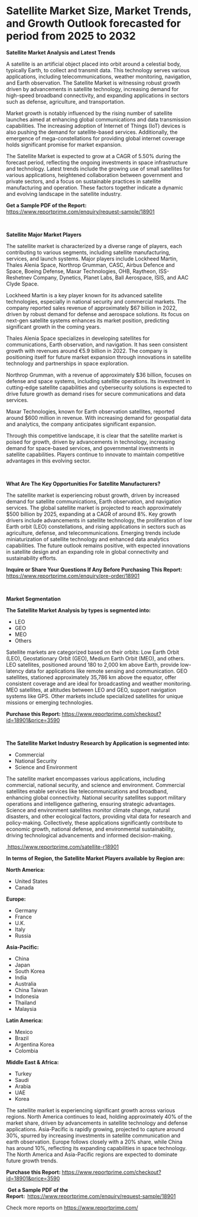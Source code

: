 <p><h1>Satellite Market Size, Market Trends, and Growth Outlook forecasted for period from 2025 to 2032</h1></p><p><strong>Satellite Market Analysis and Latest Trends</strong></p>
<p><p>A satellite is an artificial object placed into orbit around a celestial body, typically Earth, to collect and transmit data. This technology serves various applications, including telecommunications, weather monitoring, navigation, and Earth observation. The Satellite Market is witnessing robust growth driven by advancements in satellite technology, increasing demand for high-speed broadband connectivity, and expanding applications in sectors such as defense, agriculture, and transportation.</p><p>Market growth is notably influenced by the rising number of satellite launches aimed at enhancing global communications and data transmission capabilities. The increasing adoption of Internet of Things (IoT) devices is also pushing the demand for satellite-based services. Additionally, the emergence of mega-constellations for providing global internet coverage holds significant promise for market expansion.</p><p>The Satellite Market is expected to grow at a CAGR of 5.50% during the forecast period, reflecting the ongoing investments in space infrastructure and technology. Latest trends include the growing use of small satellites for various applications, heightened collaboration between government and private sectors, and a focus on sustainable practices in satellite manufacturing and operation. These factors together indicate a dynamic and evolving landscape in the satellite industry.</p></p>
<p><strong>Get a Sample PDF of the Report:&nbsp;</strong> <a href="https://www.reportprime.com/enquiry/request-sample/18901?utm_campaign=2890&utm_medium=2&utm_source=Github&utm_content=ia&utm_term=19032025&utm_id=satellite">https://www.reportprime.com/enquiry/request-sample/18901</a></p>
<p>&nbsp;</p>
<p><strong>Satellite Major Market Players</strong></p>
<p><p>The satellite market is characterized by a diverse range of players, each contributing to various segments, including satellite manufacturing, services, and launch systems. Major players include Lockheed Martin, Thales Alenia Space, Northrop Grumman, CASC, Airbus Defence and Space, Boeing Defense, Maxar Technologies, OHB, Raytheon, ISS-Reshetnev Company, Dynetics, Planet Labs, Ball Aerospace, ISIS, and AAC Clyde Space.</p><p>Lockheed Martin is a key player known for its advanced satellite technologies, especially in national security and commercial markets. The company reported sales revenue of approximately $67 billion in 2022, driven by robust demand for defense and aerospace solutions. Its focus on next-gen satellite systems enhances its market position, predicting significant growth in the coming years.</p><p>Thales Alenia Space specializes in developing satellites for communications, Earth observation, and navigation. It has seen consistent growth with revenues around €5.9 billion in 2022. The company is positioning itself for future market expansion through innovations in satellite technology and partnerships in space exploration.</p><p>Northrop Grumman, with a revenue of approximately $36 billion, focuses on defense and space systems, including satellite operations. Its investment in cutting-edge satellite capabilities and cybersecurity solutions is expected to drive future growth as demand rises for secure communications and data services.</p><p>Maxar Technologies, known for Earth observation satellites, reported around $600 million in revenue. With increasing demand for geospatial data and analytics, the company anticipates significant expansion.</p><p>Through this competitive landscape, it is clear that the satellite market is poised for growth, driven by advancements in technology, increasing demand for space-based services, and governmental investments in satellite capabilities. Players continue to innovate to maintain competitive advantages in this evolving sector.</p></p>
<p>&nbsp;</p>
<p><strong>What Are The Key Opportunities For Satellite Manufacturers?</strong></p>
<p><p>The satellite market is experiencing robust growth, driven by increased demand for satellite communications, Earth observation, and navigation services. The global satellite market is projected to reach approximately $500 billion by 2025, expanding at a CAGR of around 8%. Key growth drivers include advancements in satellite technology, the proliferation of low Earth orbit (LEO) constellations, and rising applications in sectors such as agriculture, defense, and telecommunications. Emerging trends include miniaturization of satellite technology and enhanced data analytics capabilities. The future outlook remains positive, with expected innovations in satellite design and an expanding role in global connectivity and sustainability efforts.</p></p>
<p><strong>Inquire or Share Your Questions If Any Before Purchasing This Report:</strong> <a href="https://www.reportprime.com/enquiry/pre-order/18901?utm_campaign=2890&utm_medium=2&utm_source=Github&utm_content=ia&utm_term=19032025&utm_id=satellite">https://www.reportprime.com/enquiry/pre-order/18901</a></p>
<p>&nbsp;</p>
<p><strong>Market Segmentation</strong></p>
<p><strong>The Satellite Market Analysis by types is segmented into:</strong></p>
<p><ul><li>LEO</li><li>GEO</li><li>MEO</li><li>Others</li></ul></p>
<p><p>Satellite markets are categorized based on their orbits: Low Earth Orbit (LEO), Geostationary Orbit (GEO), Medium Earth Orbit (MEO), and others. LEO satellites, positioned around 180 to 2,000 km above Earth, provide low-latency data for applications like remote sensing and communication. GEO satellites, stationed approximately 35,786 km above the equator, offer consistent coverage and are ideal for broadcasting and weather monitoring. MEO satellites, at altitudes between LEO and GEO, support navigation systems like GPS. Other markets include specialized satellites for unique missions or emerging technologies.</p></p>
<p><strong>Purchase this Report:&nbsp;</strong><a href="https://www.reportprime.com/checkout?id=18901&price=3590&utm_campaign=2890&utm_medium=2&utm_source=Github&utm_content=ia&utm_term=19032025&utm_id=satellite">https://www.reportprime.com/checkout?id=18901&price=3590</a></p>
<p>&nbsp;</p>
<p><strong>The Satellite Market Industry Research by Application is segmented into:</strong></p>
<p><ul><li>Commercial</li><li>National Security</li><li>Science and Environment</li></ul></p>
<p><p>The satellite market encompasses various applications, including commercial, national security, and science and environment. Commercial satellites enable services like telecommunications and broadband, enhancing global connectivity. National security satellites support military operations and intelligence gathering, ensuring strategic advantages. Science and environment satellites monitor climate change, natural disasters, and other ecological factors, providing vital data for research and policy-making. Collectively, these applications significantly contribute to economic growth, national defense, and environmental sustainability, driving technological advancements and informed decision-making.</p></p>
<p><a href="https://www.reportprime.com/satellite-r18901?utm_campaign=2890&utm_medium=2&utm_source=Github&utm_content=ia&utm_term=19032025&utm_id=satellite">&nbsp;https://www.reportprime.com/satellite-r18901</a></p>
<p><strong>In terms of Region, the Satellite Market Players available by Region are:</strong></p>
<p>
    <p> <strong> North America: </strong>
        <ul>
            <li>United States</li>
            <li>Canada</li>
        </ul>
        </p> 
    <p> <strong> Europe: </strong>
        <ul>
            <li>Germany</li>
            <li>France</li>
            <li>U.K.</li>
            <li>Italy</li>
            <li>Russia</li>
        </ul>
        </p> 
    <p> <strong> Asia-Pacific: </strong>
        <ul>
            <li>China</li>
            <li>Japan</li>
            <li>South Korea</li>
            <li>India</li>
            <li>Australia</li>
            <li>China Taiwan</li>
            <li>Indonesia</li>
            <li>Thailand</li>
            <li>Malaysia</li>
        </ul>
        </p> 
    <p> <strong> Latin America: </strong>
        <ul>
            <li>Mexico</li>
            <li>Brazil</li>
            <li>Argentina Korea</li>
            <li>Colombia</li>
        </ul>
        </p> 
    <p> <strong> Middle East & Africa: </strong>
        <ul>
            <li>Turkey</li>
            <li>Saudi</li>
            <li>Arabia</li>
            <li>UAE</li>
            <li>Korea</li>
        </ul>
    </p>
    </p>
<p><p>The satellite market is experiencing significant growth across various regions. North America continues to lead, holding approximately 40% of the market share, driven by advancements in satellite technology and defense applications. Asia-Pacific is rapidly growing, projected to capture around 30%, spurred by increasing investments in satellite communication and earth observation. Europe follows closely with a 20% share, while China has around 10%, reflecting its expanding capabilities in space technology. The North America and Asia-Pacific regions are expected to dominate future growth trends.</p></p>
<p><strong>Purchase this Report: </strong><a href="https://www.reportprime.com/checkout?id=18901&price=3590&utm_campaign=2890&utm_medium=2&utm_source=Github&utm_content=ia&utm_term=19032025&utm_id=satellite">https://www.reportprime.com/checkout?id=18901&price=3590</a></p>
<p>&nbsp;<strong>Get a Sample PDF of the Report:&nbsp;&nbsp;</strong><a href="https://www.reportprime.com/enquiry/request-sample/18901?utm_campaign=2890&utm_medium=2&utm_source=Github&utm_content=ia&utm_term=19032025&utm_id=satellite">https://www.reportprime.com/enquiry/request-sample/18901</a></p>
<p><strong></strong></p>
<p>Check more reports on <a href="https://www.reportprime.com/?utm_campaign=2890&utm_medium=2&utm_source=Github&utm_content=ia&utm_term=19032025&utm_id=satellite">https://www.reportprime.com/</a></p>